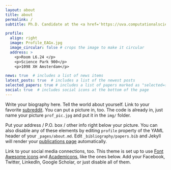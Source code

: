 ```yaml
---
layout: about
title: about
permalink: /
subtitle: Ph.D. Candidate at the <a href='https://uva.computationalscience.nl/'>Computational Science Lab</a>. 

profile:
  align: right
  image: Profile_EAGx.jpg
  image_circular: false # crops the image to make it circular
  address: >
    <p>Room L6.24 </p>
    <p>Science Park 900</p>
    <p>1098 XH Amsterdam</p>

news: true  # includes a list of news items
latest_posts: true  # includes a list of the newest posts
selected_papers: true # includes a list of papers marked as "selected={true}"
social: true  # includes social icons at the bottom of the page
---
```


Write your biography here. Tell the world about yourself. Link to your favorite [subreddit](http://reddit.com). You can put a picture in, too. The code is already in, just name your picture `prof_pic.jpg` and put it in the `img/` folder.

Put your address / P.O. box / other info right below your picture. You can also disable any of these elements by editing `profile` property of the YAML header of your `_pages/about.md`. Edit `_bibliography/papers.bib` and Jekyll will render your [publications page](/al-folio/publications/) automatically.

Link to your social media connections, too. This theme is set up to use [Font Awesome icons](http://fortawesome.github.io/Font-Awesome/) and [Academicons](https://jpswalsh.github.io/academicons/), like the ones below. Add your Facebook, Twitter, LinkedIn, Google Scholar, or just disable all of them.
